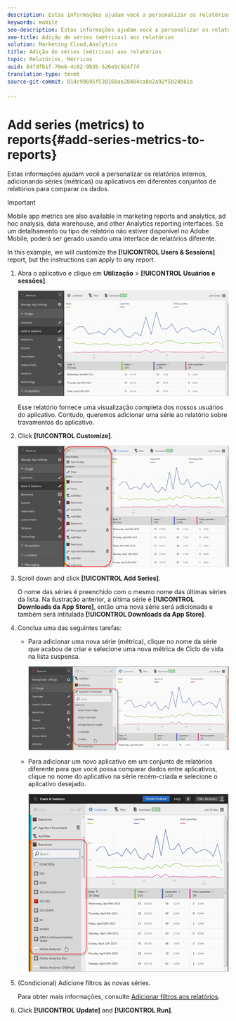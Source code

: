 ```yaml
---
description: Estas informações ajudam você a personalizar os relatórios internos, adicionando séries (métricas) ou aplicativos em diferentes conjuntos de relatórios para comparar os dados.
keywords: mobile
seo-description: Estas informações ajudam você a personalizar os relatórios internos, adicionando séries (métricas) ou aplicativos em diferentes conjuntos de relatórios para comparar os dados.
seo-title: Adição de séries (métricas) aos relatórios
solution: Marketing Cloud,Analytics
title: Adição de séries (métricas) aos relatórios
topic: Relatórios, Métricas
uuid: 84fdfb1f-70e6-4c02-9b3b-526e9c924f74
translation-type: tm+mt
source-git-commit: 814c99695f538160ae28484ca8e2a92f5b24bb1a

---
```



# Add series (metrics) to reports{#add-series-metrics-to-reports}

Estas informações ajudam você a personalizar os relatórios internos, adicionando séries (métricas) ou aplicativos em diferentes conjuntos de relatórios para comparar os dados.

>[!IMPORTANT]
>
>Mobile app metrics are also available in marketing reports and analytics, ad hoc analysis, data warehouse, and other Analytics reporting interfaces. Se um detalhamento ou tipo de relatório não estiver disponível no Adobe Mobile, poderá ser gerado usando uma interface de relatórios diferente.

In this example, we will customize the **[!UICONTROL Users &amp; Sessions]** report, but the instructions can apply to any report.

1. Abra o aplicativo e clique em **Utilização** &gt; **[!UICONTROL Usuários e sessões]**.

   ![Resultado da etapa](assets/customize1.png)

   Esse relatório fornece uma visualização completa dos nossos usuários do aplicativo. Contudo, queremos adicionar uma série ao relatório sobre travamentos do aplicativo.

1. Click **[!UICONTROL Customize]**.

   ![Resultado da etapa](assets/customize2.png)

1. Scroll down and click **[!UICONTROL Add Series]**.

   O nome das séries é preenchido com o mesmo nome das últimas séries da lista. Na ilustração anterior, a última série é **[!UICONTROL Downloads da App Store]**, então uma nova série será adicionada e também será intitulada **[!UICONTROL Downloads da App Store]**.

1. Conclua uma das seguintes tarefas:

   * Para adicionar uma nova série (métrica), clique no nome da série que acabou de criar e selecione uma nova métrica de Ciclo de vida na lista suspensa.

      ![Resultado da etapa](assets/add_series.png)

   * Para adicionar um novo aplicativo em um conjunto de relatórios diferente para que você possa comparar dados entre aplicativos, clique no nome do aplicativo na série recém-criada e selecione o aplicativo desejado.

      ![](assets/add_series_app.png)

1. (Condicional) Adicione filtros às novas séries.

   Para obter mais informações, consulte [Adicionar filtros aos relatórios](/help/using/usage/reports-customize/t-reports-customize.md).
1. Click **[!UICONTROL Update]** and **[!UICONTROL Run]**.
